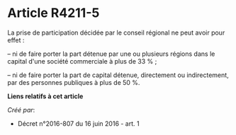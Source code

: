 # Article R4211-5

La prise de participation décidée par le conseil régional ne peut avoir pour effet :

– ni de faire porter la part détenue par une ou plusieurs régions dans le capital d'une société commerciale à plus de 33 % ;

– ni de faire porter la part de capital détenue, directement ou indirectement, par des personnes publiques à plus de 50 %.

**Liens relatifs à cet article**

_Créé par_:

  - Décret n°2016-807 du 16 juin 2016 - art. 1
